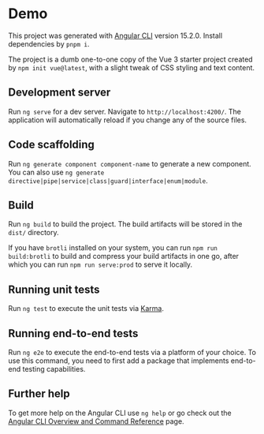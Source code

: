 # Demo

This project was generated with [Angular CLI](https://github.com/angular/angular-cli) version 15.2.0. Install dependencies by `pnpm i`.

The project is a dumb one-to-one copy of the Vue 3 starter project created by `npm init vue@latest`, with a slight tweak of CSS styling and text content.

## Development server

Run `ng serve` for a dev server. Navigate to `http://localhost:4200/`. The application will automatically reload if you change any of the source files.

## Code scaffolding

Run `ng generate component component-name` to generate a new component. You can also use `ng generate directive|pipe|service|class|guard|interface|enum|module`.

## Build

Run `ng build` to build the project. The build artifacts will be stored in the `dist/` directory.

If you have `brotli` installed on your system, you can run `npm run build:brotli` to build and compress your build artifacts in one go, after which you can run `npm run serve:prod` to serve it locally.

## Running unit tests

Run `ng test` to execute the unit tests via [Karma](https://karma-runner.github.io).

## Running end-to-end tests

Run `ng e2e` to execute the end-to-end tests via a platform of your choice. To use this command, you need to first add a package that implements end-to-end testing capabilities.

## Further help

To get more help on the Angular CLI use `ng help` or go check out the [Angular CLI Overview and Command Reference](https://angular.io/cli) page.
